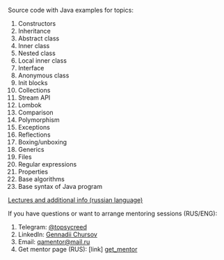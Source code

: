 [lectures_link]: https://docs.google.com/document/d/1GMLOW6isPiMakpaOQdqrd5G6-JA-DhhODF-j4glWYC0/edit?usp=sharing
[telegram]: https://t.me/topsycreed
[linkedIn]: https://www.linkedin.com/in/chursovg/
[email]: mailto:qamentor@mail.ru
[get_mentor]: https://getmentor.dev/mentor/gennadiy-chursov-167

Source code with Java examples for topics:

1. Constructors
2. Inheritance
3. Abstract class
4. Inner class
5. Nested class
6. Local inner class
7. Interface
8. Anonymous class
9. Init blocks
10. Collections
11. Stream API
12. Lombok
13. Comparison
14. Polymorphism
15. Exceptions
16. Reflections
17. Boxing/unboxing
18. Generics
19. Files
20. Regular expressions
21. Properties
22. Base algorithms
23. Base syntax of Java program

[Lectures and additional info (russian language)][lectures_link]

If you have questions or want to arrange mentoring sessions (RUS/ENG):
1. Telegram: [@topsycreed][telegram]
2. LinkedIn: [Gennadii Chursov][linkedIn]
3. Email: [qamentor@mail.ru][email]
4. Get mentor page (RUS): [link] [get_mentor]